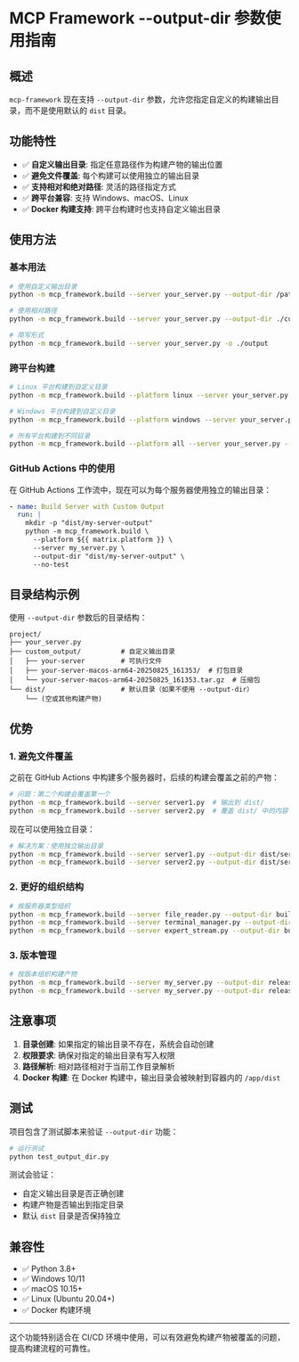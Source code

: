 # MCP Framework --output-dir 参数使用指南

## 概述

`mcp-framework` 现在支持 `--output-dir` 参数，允许您指定自定义的构建输出目录，而不是使用默认的 `dist` 目录。

## 功能特性

- ✅ **自定义输出目录**: 指定任意路径作为构建产物的输出位置
- ✅ **避免文件覆盖**: 每个构建可以使用独立的输出目录
- ✅ **支持相对和绝对路径**: 灵活的路径指定方式
- ✅ **跨平台兼容**: 支持 Windows、macOS、Linux
- ✅ **Docker 构建支持**: 跨平台构建时也支持自定义输出目录

## 使用方法

### 基本用法

```bash
# 使用自定义输出目录
python -m mcp_framework.build --server your_server.py --output-dir /path/to/custom/output

# 使用相对路径
python -m mcp_framework.build --server your_server.py --output-dir ./custom_build

# 简写形式
python -m mcp_framework.build --server your_server.py -o ./output
```

### 跨平台构建

```bash
# Linux 平台构建到自定义目录
python -m mcp_framework.build --platform linux --server your_server.py --output-dir ./linux_build

# Windows 平台构建到自定义目录
python -m mcp_framework.build --platform windows --server your_server.py --output-dir ./windows_build

# 所有平台构建到不同目录
python -m mcp_framework.build --platform all --server your_server.py --output-dir ./all_platforms_build
```

### GitHub Actions 中的使用

在 GitHub Actions 工作流中，现在可以为每个服务器使用独立的输出目录：

```yaml
- name: Build Server with Custom Output
  run: |
    mkdir -p "dist/my-server-output"
    python -m mcp_framework.build \
      --platform ${{ matrix.platform }} \
      --server my_server.py \
      --output-dir "dist/my-server-output" \
      --no-test
```

## 目录结构示例

使用 `--output-dir` 参数后的目录结构：

```
project/
├── your_server.py
├── custom_output/          # 自定义输出目录
│   ├── your-server         # 可执行文件
│   ├── your-server-macos-arm64-20250825_161353/  # 打包目录
│   └── your-server-macos-arm64-20250825_161353.tar.gz  # 压缩包
└── dist/                   # 默认目录（如果不使用 --output-dir）
    └── (空或其他构建产物)
```

## 优势

### 1. 避免文件覆盖

之前在 GitHub Actions 中构建多个服务器时，后续的构建会覆盖之前的产物：

```bash
# 问题：第二个构建会覆盖第一个
python -m mcp_framework.build --server server1.py  # 输出到 dist/
python -m mcp_framework.build --server server2.py  # 覆盖 dist/ 中的内容
```

现在可以使用独立目录：

```bash
# 解决方案：使用独立输出目录
python -m mcp_framework.build --server server1.py --output-dir dist/server1
python -m mcp_framework.build --server server2.py --output-dir dist/server2
```

### 2. 更好的组织结构

```bash
# 按服务器类型组织
python -m mcp_framework.build --server file_reader.py --output-dir builds/file-services
python -m mcp_framework.build --server terminal_manager.py --output-dir builds/terminal-services
python -m mcp_framework.build --server expert_stream.py --output-dir builds/ai-services
```

### 3. 版本管理

```bash
# 按版本组织构建产物
python -m mcp_framework.build --server my_server.py --output-dir releases/v1.0.0
python -m mcp_framework.build --server my_server.py --output-dir releases/v1.1.0
```

## 注意事项

1. **目录创建**: 如果指定的输出目录不存在，系统会自动创建
2. **权限要求**: 确保对指定的输出目录有写入权限
3. **路径解析**: 相对路径相对于当前工作目录解析
4. **Docker 构建**: 在 Docker 构建中，输出目录会被映射到容器内的 `/app/dist`

## 测试

项目包含了测试脚本来验证 `--output-dir` 功能：

```bash
# 运行测试
python test_output_dir.py
```

测试会验证：
- 自定义输出目录是否正确创建
- 构建产物是否输出到指定目录
- 默认 `dist` 目录是否保持独立

## 兼容性

- ✅ Python 3.8+
- ✅ Windows 10/11
- ✅ macOS 10.15+
- ✅ Linux (Ubuntu 20.04+)
- ✅ Docker 构建环境

---

这个功能特别适合在 CI/CD 环境中使用，可以有效避免构建产物被覆盖的问题，提高构建流程的可靠性。